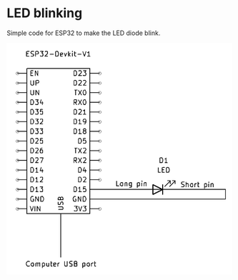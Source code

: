 # LED blinking
Simple code for ESP32 to make the LED diode blink.

![Circuit](./lights/1_LED/circuit.png)
